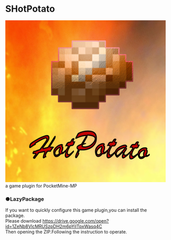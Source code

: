# SHotPotato
![Image text](https://raw.githubusercontent.com/Yui2001/SHotPotato/master/img/hotpotato.png)  
a game plugin for PocketMine-MP
### ●LazyPackage
If you want to quickly configure this game plugin,you can install the package.  
Please download  https://drive.google.com/open?id=1ZeNb8VlcMRUSzpDH2m6pYiITpxWasq4C  
Then opening the ZIP.Following the instruction to operate.